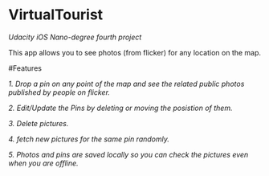 # VirtualTourist
*Udacity iOS Nano-degree fourth project*

This app allows you to see photos (from flicker) for any location on the map.

#Features

*1. Drop a pin on any point of the map and see the related public photos published by people on flicker.*

*2. Edit/Update the Pins by deleting or moving the posistion of them.*

*3. Delete pictures.*

*4. fetch new pictures for the same pin randomly.*

*5. Photos and pins are saved locally so you can check the pictures even when you are offline.*
